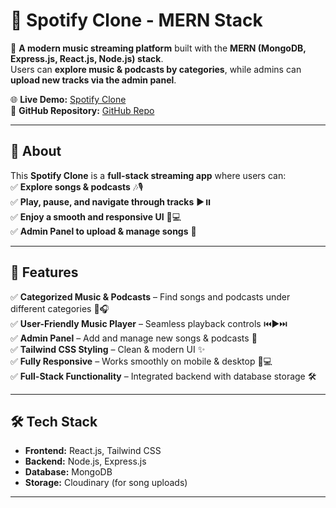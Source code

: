 # 🎵 Spotify Clone - MERN Stack  

🚀 **A modern music streaming platform** built with the **MERN (MongoDB, Express.js, React.js, Node.js) stack**.  
Users can **explore music & podcasts by categories**, while admins can **upload new tracks via the admin panel**.  

🌐 **Live Demo:** [Spotify Clone](https://spotify-clone-frontend-cs98.onrender.com)  
📂 **GitHub Repository:** [GitHub Repo](https://github.com/vedant1325/Spotify-Clone-MERN)  

---

## 📌 About  
This **Spotify Clone** is a **full-stack streaming app** where users can:  
✅ **Explore songs & podcasts** 🎶🎙️  
✅ **Play, pause, and navigate through tracks** ▶️⏸️  
✅ **Enjoy a smooth and responsive UI** 📱💻  
✅ **Admin Panel to upload & manage songs** 🎵  

---

## 🎨 Features  
✅ **Categorized Music & Podcasts** – Find songs and podcasts under different categories 🎼🎧  
✅ **User-Friendly Music Player** – Seamless playback controls ⏮️▶️⏭️  
✅ **Admin Panel** – Add and manage new songs & podcasts 🎤  
✅ **Tailwind CSS Styling** – Clean & modern UI ✨  
✅ **Fully Responsive** – Works smoothly on mobile & desktop 📱💻  
✅ **Full-Stack Functionality** – Integrated backend with database storage 🛠️  

---

## 🛠️ Tech Stack  
- **Frontend:** React.js, Tailwind CSS  
- **Backend:** Node.js, Express.js  
- **Database:** MongoDB  
- **Storage:** Cloudinary (for song uploads)  

---

